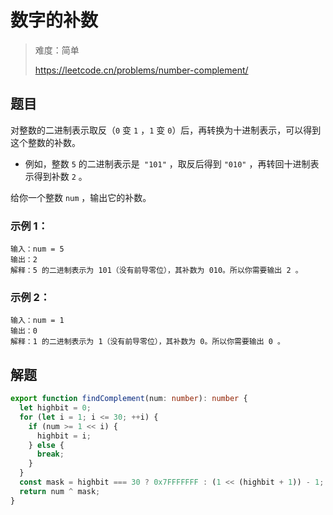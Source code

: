 # 数字的补数

> 难度：简单
>
> https://leetcode.cn/problems/number-complement/

## 题目

对整数的二进制表示取反（`0` 变 `1` ，`1` 变 `0`）后，再转换为十进制表示，可以得到这个整数的补数。

- 例如，整数 `5` 的二进制表示是` "101"` ，取反后得到 `"010"` ，再转回十进制表示得到补数 `2` 。

给你一个整数 `num` ，输出它的补数。

### 示例 1：
```
输入：num = 5
输出：2
解释：5 的二进制表示为 101（没有前导零位），其补数为 010。所以你需要输出 2 。
```

### 示例 2：
```
输入：num = 1
输出：0
解释：1 的二进制表示为 1（没有前导零位），其补数为 0。所以你需要输出 0 。
```

## 解题

```typescript
export function findComplement(num: number): number {
  let highbit = 0;
  for (let i = 1; i <= 30; ++i) {
    if (num >= 1 << i) {
      highbit = i;
    } else {
      break;
    }
  }
  const mask = highbit === 30 ? 0x7FFFFFFF : (1 << (highbit + 1)) - 1;
  return num ^ mask;
}

```